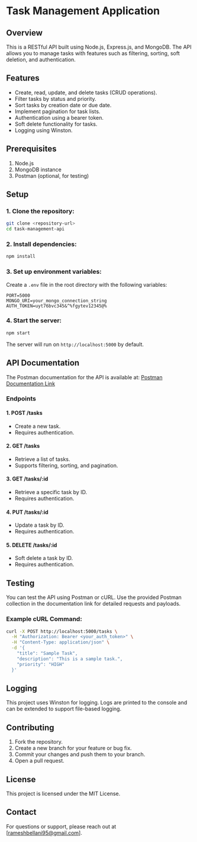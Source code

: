 # Task Management Application

## Overview
This is a RESTful API built using Node.js, Express.js, and MongoDB. The API allows you to manage tasks with features such as filtering, sorting, soft deletion, and authentication.

## Features
- Create, read, update, and delete tasks (CRUD operations).
- Filter tasks by status and priority.
- Sort tasks by creation date or due date.
- Implement pagination for task lists.
- Authentication using a bearer token.
- Soft delete functionality for tasks.
- Logging using Winston.

## Prerequisites
1. Node.js 
2. MongoDB instance 
3. Postman (optional, for testing)

## Setup

### 1. Clone the repository:
```bash
git clone <repository-url>
cd task-management-api
```

### 2. Install dependencies:
```bash
npm install
```

### 3. Set up environment variables:
Create a `.env` file in the root directory with the following variables:
```env
PORT=5000
MONGO_URI=your_mongo_connection_string
AUTH_TOKEN=uyt76bvc345&^%fgytev12345@%
```

### 4. Start the server:
```bash
npm start
```
The server will run on `http://localhost:5000` by default.

## API Documentation
The Postman documentation for the API is available at:
[Postman Documentation Link](https://documenter.getpostman.com/view/39592422/2sAYBd6Smn)

### Endpoints

#### 1. **POST /tasks**
- Create a new task.
- Requires authentication.

#### 2. **GET /tasks**
- Retrieve a list of tasks.
- Supports filtering, sorting, and pagination.

#### 3. **GET /tasks/:id**
- Retrieve a specific task by ID.
- Requires authentication.

#### 4. **PUT /tasks/:id**
- Update a task by ID.
- Requires authentication.

#### 5. **DELETE /tasks/:id**
- Soft delete a task by ID.
- Requires authentication.

## Testing
You can test the API using Postman or cURL. Use the provided Postman collection in the documentation link for detailed requests and payloads.

### Example cURL Command:
```bash
curl -X POST http://localhost:5000/tasks \
  -H "Authorization: Bearer <your_auth_token>" \
  -H "Content-Type: application/json" \
  -d '{
    "title": "Sample Task",
    "description": "This is a sample task.",
    "priority": "HIGH"
  }'
```

## Logging
This project uses Winston for logging. Logs are printed to the console and can be extended to support file-based logging.

## Contributing
1. Fork the repository.
2. Create a new branch for your feature or bug fix.
3. Commit your changes and push them to your branch.
4. Open a pull request.

## License
This project is licensed under the MIT License.

## Contact
For questions or support, please reach out at [rameshbellani95@gmail.com].

